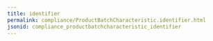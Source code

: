 ```yaml
---
title: identifier
permalink: compliance/ProductBatchCharacteristic.identifier.html
jsonid: compliance_productbatchcharacteristic_identifier
---
```


